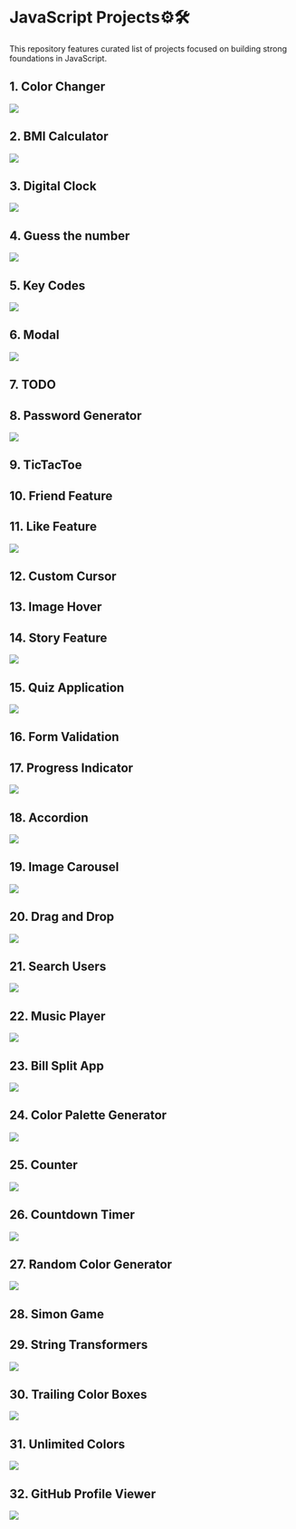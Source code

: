 # JavaScript Projects⚙️🛠️

This repository features curated list of projects focused on building strong foundations in JavaScript.

## 1. Color Changer

![](./images/color-changer.gif)

## 2. BMI Calculator

![](./images/bmi-calculator.gif)

## 3. Digital Clock

![](./images/digital-clock.gif)

## 4. Guess the number

![](./images/guess-the-number.gif)

## 5. Key Codes

![](./images/key-codes.gif)

## 6. Modal

![](./images/modal.gif)

## 7. TODO

## 8. Password Generator

![](./images/password-generator.gif)

## 9. TicTacToe

## 10. Friend Feature

## 11. Like Feature

![](./images/instagram-like-feature.gif)

## 12. Custom Cursor

## 13. Image Hover

## 14. Story Feature

![](./images/instagram-story-feature.gif)

## 15. Quiz Application

![](./images/quiz-application.gif)

## 16. Form Validation

## 17. Progress Indicator

![](./images/progress-indicator.gif)

## 18. Accordion

![](./images/accordion.gif)

## 19. Image Carousel

![](./images/image-carousel.gif)

## 20. Drag and Drop

![](./images/drag-and-drop.gif)

## 21. Search Users

![](./images/search-user.gif)

## 22. Music Player

![](./images/music-player.gif)

## 23. Bill Split App

![](./images/bill-split.gif)

## 24. Color Palette Generator

![](./images/color-palette.gif)

## 25. Counter

![](./images/counter.gif)

## 26. Countdown Timer

![](./images/countdown-timer.gif)

## 27. Random Color Generator

![](./images/random-color-generator.gif)

## 28. Simon Game

## 29. String Transformers

![](./images/string-transformer.gif)

## 30. Trailing Color Boxes

![](./images/trailing-color.gif)

## 31. Unlimited Colors

![](./images/unlimited-colors.gif)

## 32. GitHub Profile Viewer

![](./images/profile-viewer.gif)

